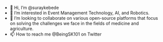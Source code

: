 - 👋 Hi, I’m @suraykebede
- 👀 I’m interested in Event Management Technology, AI, and Robotics.
- 💞️ I’m looking to collaborate on various open-source platforms that focus on solving the challenges we face in the fields of medicine and agriculture.
- 📫 How to reach me @BeingSK101 on Twitter

<!---
suraykebede/suraykebede is a ✨ special ✨ repository because its `README.md` (this file) appears on your GitHub profile.
You can click the Preview link to take a look at your changes.
--->
